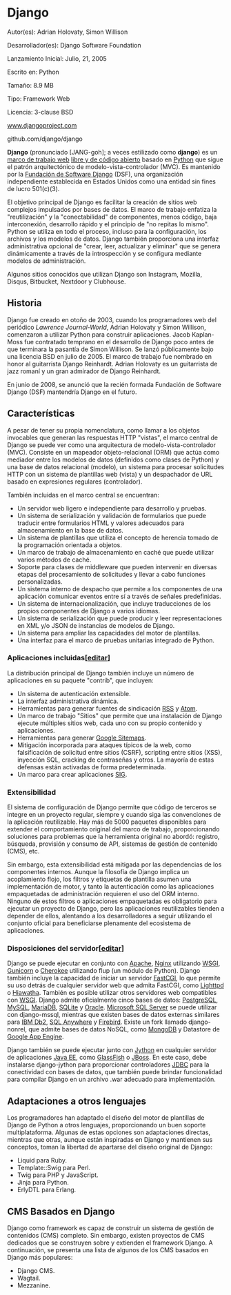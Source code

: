 # Django

Autor(es): Adrian Holovaty, Simon Willison

Desarrollador(es): Django Software Foundation

Lanzamiento Inicial: Julio, 21, 2005

Escrito en: Python

Tamaño: 8.9 MB

Tipo: Framework Web

Licencia: 3-clause BSD

www.djangoproject.com

github.com/django/django

**Django** (pronunciado [JANG-goh]; a veces estilizado como **django**) es un [marco de trabajo web](https://es.wikipedia.org/wiki/Marco_de_trabajo_web) [libre y de código abierto](https://es.wikipedia.org/wiki/Software_libre_y_de_c%C3%B3digo_abierto) basado en [Python](https://es.wikipedia.org/wiki/Python) que sigue el patrón arquitectónico de modelo-vista-controlador (MVC). Es mantenido por la [Fundación de Software Django](https://es.wikipedia.org/wiki/Fundaci%C3%B3n_de_Software_Django) (DSF), una organización independiente establecida en Estados Unidos como una entidad sin fines de lucro 501(c)(3).

El objetivo principal de Django es facilitar la creación de sitios web complejos impulsados por bases de datos. El marco de trabajo enfatiza la "reutilización" y la "conectabilidad" de componentes, menos código, baja interconexión, desarrollo rápido y el principio de "no repitas lo mismo". Python se utiliza en todo el proceso, incluso para la configuración, los archivos y los modelos de datos. Django también proporciona una interfaz administrativa opcional de "crear, leer, actualizar y eliminar" que se genera dinámicamente a través de la introspección y se configura mediante modelos de administración.

Algunos sitios conocidos que utilizan Django son Instagram, Mozilla, Disqus, Bitbucket, Nextdoor y Clubhouse.

## Historia

Django fue creado en otoño de 2003, cuando los programadores web del periódico *Lawrence Journal-World*, Adrian Holovaty y Simon Willison, comenzaron a utilizar Python para construir aplicaciones. Jacob Kaplan-Moss fue contratado temprano en el desarrollo de Django poco antes de que terminara la pasantía de Simon Willison. Se lanzó públicamente bajo una licencia BSD en julio de 2005. El marco de trabajo fue nombrado en honor al guitarrista Django Reinhardt. Adrian Holovaty es un guitarrista de jazz romaní y un gran admirador de Django Reinhardt.

En junio de 2008, se anunció que la recién formada Fundación de Software Django (DSF) mantendría Django en el futuro.

## Características

A pesar de tener su propia nomenclatura, como llamar a los objetos invocables que generan las respuestas HTTP "vistas", el marco central de Django se puede ver como una arquitectura de modelo-vista-controlador (MVC). Consiste en un mapeador objeto-relacional (ORM) que actúa como mediador entre los modelos de datos (definidos como clases de Python) y una base de datos relacional (modelo), un sistema para procesar solicitudes HTTP con un sistema de plantillas web (vista) y un despachador de URL basado en expresiones regulares (controlador).

También incluidas en el marco central se encuentran:

- Un servidor web ligero e independiente para desarrollo y pruebas.
- Un sistema de serialización y validación de formularios que puede traducir entre formularios HTML y valores adecuados para almacenamiento en la base de datos.
- Un sistema de plantillas que utiliza el concepto de herencia tomado de la programación orientada a objetos.
- Un marco de trabajo de almacenamiento en caché que puede utilizar varios métodos de caché.
- Soporte para clases de middleware que pueden intervenir en diversas etapas del procesamiento de solicitudes y llevar a cabo funciones personalizadas.
- Un sistema interno de despacho que permite a los componentes de una aplicación comunicar eventos entre sí a través de señales predefinidas.
- Un sistema de internacionalización, que incluye traducciones de los propios componentes de Django a varios idiomas.
- Un sistema de serialización que puede producir y leer representaciones en XML y/o JSON de instancias de modelos de Django.
- Un sistema para ampliar las capacidades del motor de plantillas.
- Una interfaz para el marco de pruebas unitarias integrado de Python.

### **Aplicaciones incluidas[[editar](https://es.wikipedia.org/w/index.php?title=Django_(framework_web)&action=edit&section=4)]**

La distribución principal de Django también incluye un número de aplicaciones en su paquete "contrib", que incluyen:

- Un sistema de autenticación extensible.
- La interfaz administrativa dinámica.
- Herramientas para generar fuentes de sindicación [RSS](https://es.wikipedia.org/wiki/RSS_(formato)) y [Atom](https://es.wikipedia.org/wiki/Atom_(est%C3%A1ndar)).
- Un marco de trabajo "Sitios" que permite que una instalación de Django ejecute múltiples sitios web, cada uno con su propio contenido y aplicaciones.
- Herramientas para generar [Google Sitemaps](https://es.wikipedia.org/wiki/Google_Sitemaps).
- Mitigación incorporada para ataques típicos de la web, como falsificación de solicitud entre sitios (CSRF), scripting entre sitios (XSS), inyección SQL, cracking de contraseñas y otros. La mayoría de estas defensas están activadas de forma predeterminada.
- Un marco para crear aplicaciones [SIG](https://es.wikipedia.org/wiki/Sistema_de_Informaci%C3%B3n_Geogr%C3%A1fica).

### **Extensibilidad**

El sistema de configuración de Django permite que código de terceros se integre en un proyecto regular, siempre y cuando siga las convenciones de la aplicación reutilizable. Hay más de 5000 paquetes disponibles para extender el comportamiento original del marco de trabajo, proporcionando soluciones para problemas que la herramienta original no abordó: registro, búsqueda, provisión y consumo de API, sistemas de gestión de contenido (CMS), etc.

Sin embargo, esta extensibilidad está mitigada por las dependencias de los componentes internos. Aunque la filosofía de Django implica un acoplamiento flojo, los filtros y etiquetas de plantilla asumen una implementación de motor, y tanto la autenticación como las aplicaciones empaquetadas de administración requieren el uso del ORM interno. Ninguno de estos filtros o aplicaciones empaquetadas es obligatorio para ejecutar un proyecto de Django, pero las aplicaciones reutilizables tienden a depender de ellos, alentando a los desarrolladores a seguir utilizando el conjunto oficial para beneficiarse plenamente del ecosistema de aplicaciones.

### **Disposiciones del servidor[[editar](https://es.wikipedia.org/w/index.php?title=Django_(framework_web)&action=edit&section=6)]**

Django se puede ejecutar en conjunto con [Apache](https://es.wikipedia.org/wiki/Servidor_HTTP_Apache), [Nginx](https://es.wikipedia.org/wiki/Nginx) utilizando [WSGI](https://es.wikipedia.org/wiki/Interfaz_de_pasarela_del_servidor_web), [Gunicorn](https://es.wikipedia.org/wiki/Gunicorn) o [Cherokee](https://es.wikipedia.org/wiki/Cherokee_(servidor_web)) utilizando flup (un módulo de Python). Django también incluye la capacidad de iniciar un servidor [FastCGI](https://es.wikipedia.org/wiki/FastCGI), lo que permite su uso detrás de cualquier servidor web que admita FastCGI, como [Lighttpd](https://es.wikipedia.org/wiki/Lighttpd) o [Hiawatha](https://es.wikipedia.org/wiki/Hiawatha_(servidor_web)). También es posible utilizar otros servidores web compatibles con [WSGI](https://es.wikipedia.org/wiki/Interfaz_de_pasarela_del_servidor_web). Django admite oficialmente cinco bases de datos: [PostgreSQL](https://es.wikipedia.org/wiki/PostgreSQL), [MySQL](https://es.wikipedia.org/wiki/MySQL), [MariaDB](https://es.wikipedia.org/wiki/MariaDB), [SQLite](https://es.wikipedia.org/wiki/SQLite) y [Oracle](https://es.wikipedia.org/wiki/Oracle_Database). [Microsoft SQL Server](https://es.wikipedia.org/wiki/Microsoft_SQL_Server) se puede utilizar con django-mssql, mientras que existen bases de datos externas similares para [IBM Db2](https://es.wikipedia.org/wiki/IBM_Db2), [SQL Anywhere](https://es.wikipedia.org/wiki/SQL_Anywhere) y [Firebird](https://es.wikipedia.org/wiki/Firebird_(base_de_datos)). Existe un fork llamado django-nonrel, que admite bases de datos NoSQL, como [MongoDB](https://es.wikipedia.org/wiki/MongoDB) y Datastore de [Google App Engine](https://es.wikipedia.org/wiki/Google_App_Engine).

Django también se puede ejecutar junto con [Jython](https://es.wikipedia.org/wiki/Jython) en cualquier servidor de aplicaciones [Java EE](https://es.wikipedia.org/wiki/Java_EE), como [GlassFish](https://es.wikipedia.org/wiki/GlassFish) o [JBoss](https://es.wikipedia.org/wiki/JBoss). En este caso, debe instalarse django-jython para proporcionar controladores [JDBC](https://es.wikipedia.org/wiki/JDBC) para la conectividad con bases de datos, que también puede brindar funcionalidad para compilar Django en un archivo .war adecuado para implementación.

## Adaptaciones a otros lenguajes

Los programadores han adaptado el diseño del motor de plantillas de Django de Python a otros lenguajes, proporcionando un buen soporte multiplataforma. Algunas de estas opciones son adaptaciones directas, mientras que otras, aunque están inspiradas en Django y mantienen sus conceptos, toman la libertad de apartarse del diseño original de Django:

- Liquid para Ruby.
- Template::Swig para Perl.
- Twig para PHP y JavaScript.
- Jinja para Python.
- ErlyDTL para Erlang.

## CMS Basados en Django

Django como framework es capaz de construir un sistema de gestión de contenidos (CMS) completo. Sin embargo, existen proyectos de CMS dedicados que se construyen sobre y extienden el framework Django. A continuación, se presenta una lista de algunos de los CMS basados en Django más populares:

- Django CMS.
- Wagtail.
- Mezzanine.

